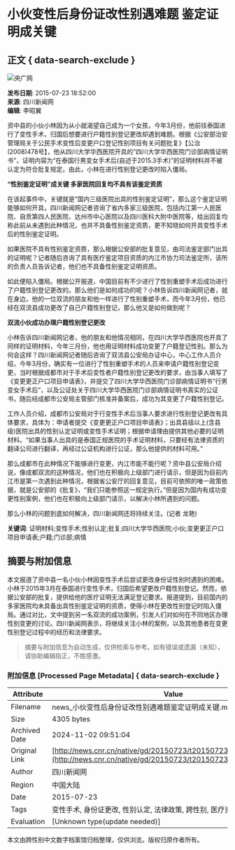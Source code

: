 # 小伙变性后身份证改性别遇难题 鉴定证明成关键

## 正文 { data-search-exclude }


![央广网](http://www.cnr.cn/images2015/cnrlogo.jpg)

**发布日期**: 2015-07-23 18:52:00  
**来源**: 四川新闻网  
**编辑**: 李昭翼  

资中县的小伙小林因为从小就渴望自己成为一个女孩，今年3月份，他前往泰国进行了变性手术，归国后想要进行户籍性别登记更改却遇到难题。根据《公安部治安管理局关于公民手术变性后变更户口登记性别项目有关问题批复》【公治(2008)478号】，他从四川大学华西医院开具的“四川大学华西医院门诊部病情证明书”，证明内容为“在泰国行男变女手术后(自述于2015.3手术)”的证明材料并不被认定为符合批复规定。由此，小林在进行性别登记更改时陷入僵局。

**“性别鉴定证明”成关键 多家医院回复均不具有该鉴定资质**

在该起事件中，关键就是“国内三级医院出具的性别鉴定证明”，那么这个鉴定证明能够如何开具，四川新闻网记者咨询了省内多家三级医院，包括内江第一人民医院、自贡第四人民医院、达州市中心医院以及四川医科大附中医院等，给出回复均称此前从未遇到此种情况，也并不具备性别鉴定资质，更不知晓如何开具变性手术后的性别鉴定证明。

如果医院不具有性别鉴定资质，那么根据公安部的批复意见，由司法鉴定部门出具的证明呢？记者随后咨询了具有医疗鉴定项目资质的内江市协力司法鉴定所，该所的负责人员告诉记者，他们也不具备性别鉴定证明资质。

如此便陷入僵局。根据公开报道，中国目前有不少进行了性别重塑手术后成功进行了户籍性别登记更改的。那么他们是如何成功的呢？小林告诉四川新闻网记者，就在身边，他的一位双流的朋友和他一样进行了性别重塑手术，而今年3月份，他已经在双流县成功更改了自己户籍性别登记，那么他又是如何做到呢？

**双流小伙成功办理户籍性别登记更改**

小林告诉四川新闻网记者，他的朋友和他情况相同，在四川大学华西医院也开具了同样的证明材料，今年三月份，他也用证明材料成功变更了户籍登记性别。那么为何会这样？四川新闻网记者随后咨询了双流县公安局办证中心，中心工作人员介绍，今年3月份，确实有一位进行了性别重塑手术的人员来申请户籍性别登记变更，当时根据成都市对于手术后变性者户籍性别登记更改的要求，由当事人填写了《变更更正户口项目申请表》，并提交了四川大学华西医院门诊部病情证明书“行男变女手术后”，以及公证处关于四川大学华西医院门诊部病情证明书真实的公证书，随后经成都市公安局主管部门核准并备案后，成功为其变更了户籍性别登记。

工作人员介绍，成都市公安局对于行变性手术后当事人要求进行性别登记更改有具体要求，具体为：申请者提交《变更更正户口项目申请表》；出具县级以上(含县级)医院出具的性别认定证明或变性手术证明；根据申请理由提供其他必要的证明材料。“如果当事人出具的是泰国正规医院的手术证明材料，只要经有法律资质的翻译公司进行翻译，再经过公证机构进行公证，那么他提供的材料可用。”

那么成都市在此种情况下能够进行变更，内江市能不能行呢？资中县公安局介绍说，像成都双流的这种情况，他们也在积极向上级部门进行请示，但是因为目前内江市是第一次遇到此种情况，根据省公安厅的回复意见，目前可依照的唯一政策依据，就是公安部的《批复》，“我们只能参照这一规定执行。”但是因为国内有成功变更性别案例，他们也在积极向上级部门请示，以解决小林所遇到的问题。

那么小林的问题到底如何解决，四川新闻网还将持续关注。(记者 龙艳)

**关键词**: 证明材料;变性手术;性别认定;批复;四川大学华西医院;小伙;变更更正户口项目申请表;户籍;门诊部;病情

## 摘要与附加信息

<!-- tcd_abstract -->
本文报道了资中县一名小伙小林因变性手术后尝试更改身份证性别时遇到的困难。小林于2015年3月在泰国进行变性手术，归国后希望更改户籍性别登记。然而，依据公安部的批复，提供给他的医疗证明无法满足登记要求。报道提到，目前国内的多家医院均未具备出具性别鉴定证明的资质，使得小林在更改性别登记时陷入僵局。通过对比，文中提到另一名双流的成功案例，引发人们对如何在不同地区办理性别变更的讨论。四川新闻网表示，将继续关注小林的案例，以及其他患者在变更性别登记过程中的经历和法律要求。
<!-- tcd_abstract_end -->

> 摘要与附加信息为自动生成，仅供检索与参考。如有错误或遗漏（未知），请协助编辑指正，不胜感激。

### 附加信息 [Processed Page Metadata] { data-search-exclude }

| Attribute       | Value                                  |
|-----------------|----------------------------------------|
| Filename        | news_小伙变性后身份证改性别遇难题鉴定证明成关键.md                             |
| Size            | 4305 bytes                           |
| Archived Date   | 2024-11-02 09:51:04                             |
| Original Link   | [http://news.cnr.cn/native/gd/20150723/t20150723_519293987.shtml](http://news.cnr.cn/native/gd/20150723/t20150723_519293987.shtml)                       |
| Author          | 四川新闻网                               |
| Region          | 中国大陆                               |
| Date            | 2015-07-23                                 |
| Tags            | 变性手术, 身份证更改, 性别认定, 法律政策, 跨性别, 医疗资源, 社会环境                                 |
| Evaluation            | [Unknown type(update needed)]                                 |
<!-- tcd_table_end -->

本文由跨性别中文数字档案馆归档整理，仅供浏览。版权归原作者所有。
